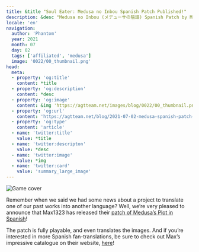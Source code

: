 ```yaml
---
title: &title "Soul Eater: Medusa no Inbou Spanish Patch Published!"
description: &desc "Medusa no Inbou (メデューサの陰謀) Spanish Patch by Max1323"
locale: 'en'
navigation:
  author: 'Phantom'
  year: 2021
  month: 07
  day: 02
  tags: ['affiliated', 'medusa']
  image: '0022/00_thumbnail.png'
head:
  meta:
  - property: 'og:title'
    content: *title
  - property: 'og:description'
    content: *desc
  - property: 'og:image'
    content: &img 'https://agtteam.net/images/blog/0022/00_thumbnail.png'
  - property: 'og:url'
    content: 'https://agtteam.net/blog/2021-07-02-medusa-spanish-patch-published'
  - property: 'og:type'
    content: 'article'
  - name: 'twitter:title'
    value: *title
  - name: 'twitter:descripton'
    value: *desc
  - name: 'twitter:image'
    value: *img
  - name: 'twitter:card'
    value: 'summary_large_image'
---
```


![Game cover](/images/blog/0022/655628171009490944_0.png)

Remember when we said we had some news about a project to translate one of our past works into another language? Well, we’re very pleased to announce that Max1323 has released their [patch of Medusa’s Plot in Spanish](https://www.romhacking.net/translations/6149/)!

The patch is fully playable, and even translates the images. And if you’re interested in more Spanish fan-translations, be sure to check out Max’s impressive catalogue on their website, [here](https://traduccionesmax1323.blogspot.com)!
